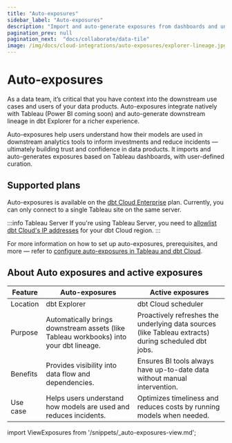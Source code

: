 ```yaml
---
title: "Auto-exposures"
sidebar_label: "Auto-exposures"
description: "Import and auto-generate exposures from dashboards and understand how models are used in downstream tools for a richer lineage."
pagination_prev: null
pagination_next:  "docs/collaborate/data-tile"
image: /img/docs/cloud-integrations/auto-exposures/explorer-lineage.jpg
---
```


# Auto-exposures <Lifecycle status="enterprise" />

As a data team, it’s critical that you have context into the downstream use cases and users of your data products. Auto-exposures integrate natively with Tableau (Power BI coming soon) and auto-generate downstream lineage in dbt Explorer for a richer experience.

Auto-exposures help users understand how their models are used in downstream analytics tools to inform investments and reduce incidents — ultimately building trust and confidence in data products. It imports and auto-generates exposures based on Tableau dashboards, with user-defined curation.

## Supported plans
Auto-exposures is available on the [dbt Cloud Enterprise](https://www.getdbt.com/pricing/) plan. Currently, you can only connect to a single Tableau site on the same server.

:::info Tableau Server
If you're using Tableau Server, you need to [allowlist dbt Cloud's IP addresses](/docs/cloud/about-cloud/access-regions-ip-addresses) for your dbt Cloud region.
:::

For more information on how to set up auto-exposures, prerequisites, and more &mdash; refer to [configure auto-exposures in Tableau and dbt Cloud](/docs/cloud-integrations/configure-auto-exposures).

## About Auto exposures and active exposures

| Feature | Auto-exposures | Active exposures |
| ---- | ---- | ---- |
| Location  | dbt Explorer | dbt Cloud scheduler |
| Purpose | Automatically brings downstream assets (like Tableau workbooks) into your dbt lineage. | Proactively refreshes the underlying data sources (like Tableau extracts) during scheduled dbt jobs. |
| Benefits | Provides visibility into data flow and dependencies. | Ensures BI tools always have up-to-date data without manual intervention. |
| Use case | Helps users understand how models are used and reduces incidents. | Optimizes timeliness and reduces costs by running models when needed. |

import ViewExposures from '/snippets/_auto-exposures-view.md';

<ViewExposures/>

